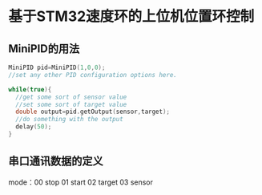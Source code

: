 # 基于STM32速度环的上位机位置环控制

## MiniPID的用法
``` cpp
MiniPID pid=MiniPID(1,0,0);
//set any other PID configuration options here. 

while(true){
  //get some sort of sensor value
  //set some sort of target value
  double output=pid.getOutput(sensor,target);
  //do something with the output
  delay(50);
}
```

## 串口通讯数据的定义
mode：00 stop
01 start
02 target
03 sensor
